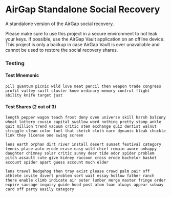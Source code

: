 # AirGap Standalone Social Recovery

A standalone version of the AirGap social recovery.

Please make sure to use this project in a secure environment to not leak your keys. If possible, use the AirGap Vault application on an offline device. This project is only a backup in case AirGap Vault is ever unavailable and cannot be used to restore the social recovery shares.

### Testing

#### Test Mnemonic

`pill quantum picnic wild love meat pencil then weapon trade congress profit valley swift cluster know ordinary memory control flight ability knife target just`

#### Test Shares (2 out of 3)

`length pepper wagon teach frost deny oven universe skill harsh balcony wheat lottery cousin capital swallow word nothing pretty stamp ankle quit million trend vacuum critic stem exchange quiz dentist walnut struggle clean color fuel that sketch cloth earn dynamic bleak chuckle link they license one swing screen`

`lens earth orphan dirt river install desert sunset festival category tennis place auto erode erase easy wild chief remain aware unhappy daughter chimney solar critic sunny deer tide odor spider problem pitch assault cute give kidney raccoon cross erode bachelor basket account spider apart guess account much elder`

`lens travel hedgehog then tray exist please crowd palm pair off athlete invite divert problem sort wait essay hollow father ranch there enable climb indicate air outer lumber merge master fringe order expire sausage inquiry guide hood post atom loan always appear subway card off party easily category`
